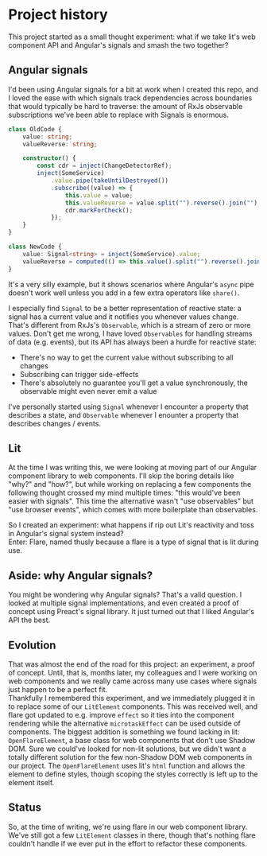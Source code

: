 # Project history

This project started as a small thought experiment: what if we take lit's web component API and Angular's signals and smash the two together?

## Angular signals

I'd been using Angular signals for a bit at work when I created this repo, and I loved the ease with which signals track dependencies across boundaries that would typically be hard to traverse: the amount of RxJs observable subscriptions we've been able to replace with Signals is enormous.

```ts
class OldCode {
	value: string;
	valueReverse: string;

	constructor() {
		const cdr = inject(ChangeDetectorRef);
		inject(SomeService)
			.value.pipe(takeUntilDestroyed())
			.subscribe((value) => {
				this.value = value;
				this.valueReverse = value.split("").reverse().join("");
				cdr.markForCheck();
			});
	}
}

class NewCode {
	value: Signal<string> = inject(SomeService).value;
	valueReverse = computed(() => this.value().split("").reverse().join(""));
}
```

It's a very silly example, but it shows scenarios where Angular's `async` pipe doesn't work well unless you add in a few extra operators like `share()`.

I especially find `Signal` to be a better representation of reactive state: a signal has a current value and it notifies you whenever values change.
That's different from RxJs's `Observable`, which is a stream of zero or more values.
Don't get me wrong, I have loved `Observables` for handling streams of data (e.g. events), but its API has always been a hurdle for reactive state:

- There's no way to get the current value without subscribing to all changes
- Subscribing can trigger side-effects
- There's absolutely no guarantee you'll get a value synchronously, the observable might even never emit a value

I've personally started using `Signal` whenever I encounter a property that describes a state, and `Observable` whenever I enounter a property that describes changes / events.

## Lit

At the time I was writing this, we were looking at moving part of our Angular component library to web components.
I'll skip the boring details like "why?" and "how?", but while working on replacing a few components the following thought crossed my mind multiple times: "this would've been easier with signals".
This time the alternative wasn't "use observables" but "use browser events", which comes with more boilerplate than observables.

So I created an experiment: what happens if rip out Lit's reactivity and toss in Angular's signal system instead? \
Enter: Flare, named thusly because a flare is a type of signal that is lit during use.

## Aside: why Angular signals?

You might be wondering why Angular signals?
That's a valid question.
I looked at multiple signal implementations, and even created a proof of concept using Preact's signal library.
It just turned out that I liked Angular's API the best.

## Evolution

That was almost the end of the road for this project: an experiment, a proof of concept.
Until, that is, months later, my colleagues and I were working on web components and we really came across many use cases where signals just happen to be a perfect fit. \
Thankfully I remembered this experiment, and we immediately plugged it in to replace some of our `LitElement` components.
This was received well, and flare got updated to e.g. improve `effect` so it ties into the component rendering while the alternative `microtaskEffect` can be used outside of components.
The biggest addition is something we found lacking in lit: `OpenFlareElement`, a base class for web components that don't use Shadow DOM.
Sure we could've looked for non-lit solutions, but we didn't want a totally different solution for the few non-Shadow DOM web components in our project.
The `OpenFlareElement` uses lit's `html` function and allows the element to define styles, though scoping the styles correctly is left up to the element itself.

## Status

So, at the time of writing, we're using flare in our web component library.
We've still got a few `LitElement` classes in there, though that's nothing flare couldn't handle if we ever put in the effort to refactor these components.
